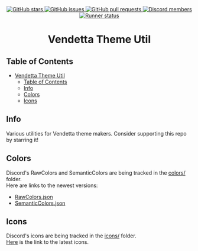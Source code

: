 <div align="center">
	<a href="https://github.com/Gabe616/VendettaThemeUtil/stargazers">
		<img alt="GitHub stars" src="https://img.shields.io/github/stars/Gabe616/VendettaThemeUtil?style=for-the-badge&color=b4befe&labelColor=1e1e2e&logo=starship&logoColor=fff">
	</a>
	<a href="https://github.com/Gabe616/VendettaThemeUtil/issues">
		<img alt="GitHub issues" src="https://img.shields.io/github/issues/Gabe616/VendettaThemeUtil?style=for-the-badge&color=74c7ec&labelColor=1e1e2e&logo=gitbook&logoColor=fff">
	</a>
	<a href="https://github.com/Gabe616/VendettaThemeUtil/issues">
		<img alt="GitHub pull requests" src="https://img.shields.io/github/issues-pr/Gabe616/VendettaThemeUtil?style=for-the-badge&color=a6e3a1&labelColor=1e1e2e&logo=saucelabs&logoColor=fff">
	</a>
	<a href="https://discord.gg/n9QQ4XhhJP">
		<img alt="Discord members" src="https://img.shields.io/discord/1015931589865246730?style=for-the-badge&color=eba0ac&labelColor=1e1e2e&logo=discord&logoColor=fff">
	</a>
	<a href="https://github.com/Gabe616/VendettaThemeUtil/actions/workflows/runner.yml">
		<img alt="Runner status" src="https://img.shields.io/github/actions/workflow/status/Gabe616/VendettaThemeUtil/runner.yml
?style=for-the-badge&color=eba0ac&labelColor=1e1e2e&logoColor=fff">
	</a>
</div>
<div align="center">
    <h1>Vendetta Theme Util</h1>
</div>

## Table of Contents

- [Vendetta Theme Util](#vendetta-theme-util)
  - [Table of Contents](#table-of-contents)
  - [Info](#info)
  - [Colors](#colors)
  - [Icons](#icons)

## Info

Various utilities for Vendetta theme makers. Consider supporting this repo by starring it!

## Colors

Discord's RawColors and SemanticColors are being tracked in the [colors/](https://github.com/Gabe616/VendettaThemeUtil/tree/main/colors) folder.  
Here are links to the newest versions:

- [RawColors.json](colors/latest/RawColors.json)
- [SemanticColors.json](colors/latest/SemanticColors.json)

## Icons

Discord's icons are being tracked in the [icons/](https://github.com/Gabe616/VendettaThemeUtil/tree/main/icons) folder.  
[Here](https://github.com/Gabe616/VendettaThemeUtil/tree/main/icons/latest) is the link to the latest icons.
